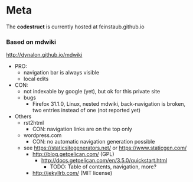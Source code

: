 Meta
====

The **codestruct** is currently hosted at feinstaub.github.io

### Based on mdwiki

http://dynalon.github.io/mdwiki

* PRO:
  * navigation bar is always visible
  * local edits
* CON:
  * not indexable by google (yet), but ok for this private site
  * bugs
    * Firefox 31.1.0, Linux, nested mdwiki, back-navigation is broken,
      two entries instead of one (not reported yet)
* Others
  * rst2html
    * CON: navigation links are on the top only
  * wordpress.com
    * CON: no automatic navigation generation possible
  * see https://staticsitegenerators.net/ or https://www.staticgen.com/
    * http://blog.getpelican.com/ (GPL)
        * http://docs.getpelican.com/en/3.5.0/quickstart.html
            * TODO: Table of contents, navigation, more?
    * http://jekyllrb.com/ (MIT license)
